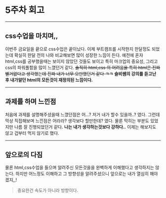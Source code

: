 # 5주차 회고

---

## css수업을 마치며,,

이번주 금요일을 끝으로 css수업은 끝이났다.
이제 부트캠프를 시작한지 한달정도 되었는데 확실히 한달 전의 나와 비교해보면 많이 성장한 느낌이 든다. 예전에 혼자 html,css를 공부했을때는 보이지 않았던 것들도 보이고 특히 마크업의 중요성, 그리고 css의 파워풀함을 많이 느꼈던거 같다.
~~솔직히 html,css 의 어려움을 특히 html은 진짜 별거없다고 생각했는데 진짜 내가 너무 오만했던거 같다 ㅋㅋ~~ **슬비쌤의 강의를 듣고난 후 내가알던 html의 모든것이 재정의된 느낌이다.**

---

## 과제를 하며 느낀점

처음에 과제를 설명해주셨을때 느꼈던점은 어...? 저거 내가 할수 있을까..? 였다. 그런데 막상 직접해보며 느낀점은
어라라? 생각보다 할만한데? 였다.
물론 막히는 부분도 있었지만 나름 잘 진행되었던거 같다.
**나는 내가 생각하는것보다 강하다..**
이제는 해보지도 않고 겁부터 먹지 않기로 했다.

---

## 앞으로의 다짐

물론 html,css수업을 들으며 알려주신 모든것을을 완벽하게 이해했다고 생각하지는 않는다. 하지만 어느정도 이해하고 그 방향성을 알려주셨으니 앞으로는 내가 열심히 해야겠지,,!

> 중요한건 속도가 아니라 방향이다.
